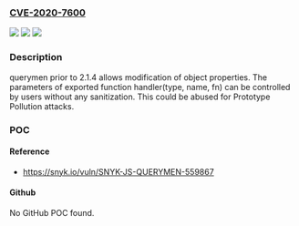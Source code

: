 ### [CVE-2020-7600](https://cve.mitre.org/cgi-bin/cvename.cgi?name=CVE-2020-7600)
![](https://img.shields.io/static/v1?label=Product&message=querymen&color=blue)
![](https://img.shields.io/static/v1?label=Version&message=n%2Fa&color=blue)
![](https://img.shields.io/static/v1?label=Vulnerability&message=Prototype%20Pollution&color=brighgreen)

### Description

querymen prior to 2.1.4 allows modification of object properties. The parameters of exported function handler(type, name, fn) can be controlled by users without any sanitization. This could be abused for Prototype Pollution attacks.

### POC

#### Reference
- https://snyk.io/vuln/SNYK-JS-QUERYMEN-559867

#### Github
No GitHub POC found.

